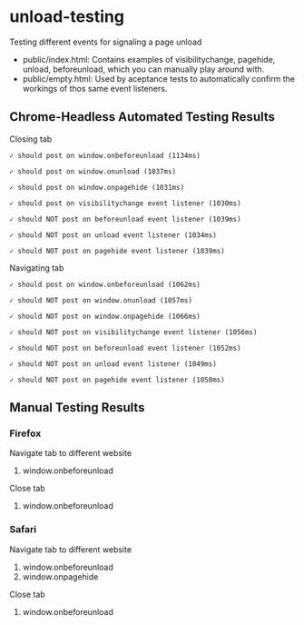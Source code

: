 # unload-testing
Testing different events for signaling a page unload

- public/index.html: Contains examples of visibilitychange, pagehide, unload, beforeunload, which you can manually play around with.
- public/empty.html: Used by aceptance tests to automatically confirm the workings of thos same event listeners.

## Chrome-Headless Automated Testing Results

  Closing tab
  
    ✓ should post on window.onbeforeunload (1134ms)
    
    ✓ should post on window.onunload (1037ms)
    
    ✓ should post on window.onpagehide (1031ms)
    
    ✓ should post on visibilitychange event listener (1030ms)
    
    ✓ should NOT post on beforeunload event listener (1039ms)
    
    ✓ should NOT post on unload event listener (1034ms)
    
    ✓ should NOT post on pagehide event listener (1039ms)
    

  Navigating tab
  
    ✓ should post on window.onbeforeunload (1062ms)
    
    ✓ should NOT post on window.onunload (1057ms)
    
    ✓ should NOT post on window.onpagehide (1066ms)
    
    ✓ should NOT post on visibilitychange event listener (1056ms)
    
    ✓ should NOT post on beforeunload event listener (1052ms)
    
    ✓ should NOT post on unload event listener (1049ms)
    
    ✓ should NOT post on pagehide event listener (1050ms)
    

## Manual Testing Results
### Firefox
Navigate tab to different website
  1. window.onbeforeunload

Close tab
  1. window.onbeforeunload

### Safari
Navigate tab to different website
  1. window.onbeforeunload
  2. window.onpagehide

Close tab
  1. window.onbeforeunload
